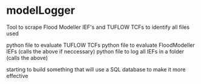 # modelLogger
Tool to scrape Flood Modeller IEF's and TUFLOW TCFs to identify all files used

python file to evaluate TUFLOW TCFs
python file to evaluate FloodModeller IEFs (calls the above if neccessary)
python file to log all IEFs in a folder (calls the above)

starting to build something that will use a SQL database to make it more effective
